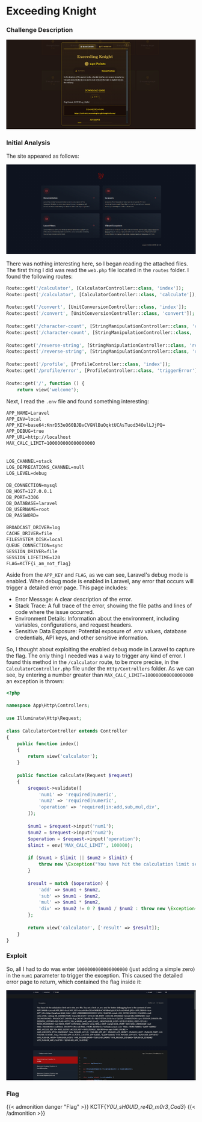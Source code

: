 # Exceeding Knight

<!--more-->
### Challenge Description

![Challenge Presentation](/images/KnightCTF-2025/Exceeding-Knight/challenge_presentation.png "Challenge Presentation")

### Initial Analysis

The site appeared as follows:

![Site Presentation](/images/KnightCTF-2025/Exceeding-Knight/site_presentation.png "Site Presentation")

There was nothing interesting here, so I began reading the attached files. The first thing I did was read the `web.php` file located in the `routes` folder. I found the following routes:

```php
Route::get('/calculator', [CalculatorController::class, 'index']);
Route::post('/calculator', [CalculatorController::class, 'calculate']); // Handle form submission

Route::get('/convert', [UnitConversionController::class, 'index']);
Route::post('/convert', [UnitConversionController::class, 'convert']);

Route::get('/character-count', [StringManipulationController::class, 'characterCountIndex']);
Route::post('/character-count', [StringManipulationController::class, 'characterCount']);

Route::get('/reverse-string', [StringManipulationController::class, 'reverseStringIndex']);
Route::post('/reverse-string', [StringManipulationController::class, 'reverseString']);

Route::post('/profile', [ProfileController::class, 'index']);
Route::get('/profile/error', [ProfileController::class, 'triggerError']); // Error-triggering route

Route::get('/', function () {
    return view('welcome');
```

Next, I read the `.env` file and found something interesting:

```.env
APP_NAME=Laravel
APP_ENV=local
APP_KEY=base64:KnrD53eO60BJBvCVGNlBuOqktUCAsTuod34OelLJjPQ=
APP_DEBUG=true
APP_URL=http://localhost
MAX_CALC_LIMIT=100000000000000000


LOG_CHANNEL=stack
LOG_DEPRECATIONS_CHANNEL=null
LOG_LEVEL=debug

DB_CONNECTION=mysql
DB_HOST=127.0.0.1
DB_PORT=3306
DB_DATABASE=laravel
DB_USERNAME=root
DB_PASSWORD=

BROADCAST_DRIVER=log
CACHE_DRIVER=file
FILESYSTEM_DISK=local
QUEUE_CONNECTION=sync
SESSION_DRIVER=file
SESSION_LIFETIME=120
FLAG=KCTF{i_am_not_flag}
```

Aside from the `APP_KEY` and `FLAG`, as we can see, Laravel's debug mode is enabled. When debug mode is enabled in Laravel, any error that occurs will trigger a detailed error page. This page includes:

- Error Message: A clear description of the error.
- Stack Trace: A full trace of the error, showing the file paths and lines of code where the issue occurred.
- Environment Details: Information about the environment, including variables, configurations, and request headers.
- Sensitive Data Exposure: Potential exposure of .env values, database credentials, API keys, and other sensitive information.

So, I thought about exploiting the enabled debug mode in Laravel to capture the flag. The only thing I needed was a way to trigger any kind of error. I found this method in the `/calculator` route, to be more precise, in the `CalculatorController.php` file under the `Http/Controllers` folder. As we can see, by entering a number greater than `MAX_CALC_LIMIT=100000000000000000` an exception is thrown:

```php
<?php

namespace App\Http\Controllers;

use Illuminate\Http\Request;

class CalculatorController extends Controller
{
    public function index()
    {
        return view('calculator'); 
    }

    public function calculate(Request $request)
    {
        $request->validate([
            'num1' => 'required|numeric',
            'num2' => 'required|numeric',
            'operation' => 'required|in:add,sub,mul,div',
        ]);

        $num1 = $request->input('num1');
        $num2 = $request->input('num2');
        $operation = $request->input('operation');
        $limit = env('MAX_CALC_LIMIT', 100000);

        if ($num1 > $limit || $num2 > $limit) {
            throw new \Exception("You have hit the calculation limit set in the .env file.");
        }

        $result = match ($operation) {
            'add' => $num1 + $num2,
            'sub' => $num1 - $num2,
            'mul' => $num1 * $num2,
            'div' => $num2 != 0 ? $num1 / $num2 : throw new \Exception("Division by zero is not allowed."),
        };

        return view('calculator', ['result' => $result]);
    }
}

```

### Exploit

So, all I had to do was enter `1000000000000000000` (just adding a simple zero) in the `num1` parameter to trigger the exception. This caused the detailed error page to return, which contained the flag inside it:

![Manual Flag](/images/KnightCTF-2025/Exceeding-Knight/manual_flag.png "Manual Flag")

### Flag
{{< admonition danger "Flag" >}}
KCTF{_Y0U_sH0UlD_re4D_m0r3_Cod3_}
{{< /admonition >}}
